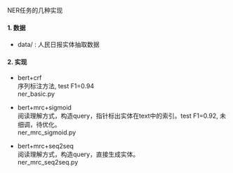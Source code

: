 NER任务的几种实现

#### 1. 数据
* data/ : 人民日报实体抽取数据  

#### 2. 实现
* bert+crf  
    序列标注方法, test F1=0.94      
    ner_basic.py  
* bert+mrc+sigmoid  
  阅读理解方式，构造query，指针标出实体在text中的索引。test F1=0.92, 未细调，待优化。      
  ner_mrc_sigmoid.py  
  
* bert+mrc+seq2seq  
  阅读理解方式，构造query，直接生成实体。  
  ner_mrc_seq2seq.py  
  
  